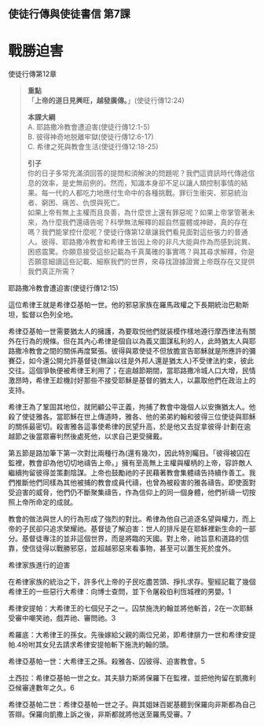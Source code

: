 ## 使徒行傳與使徒書信 第7課
# 戰勝迫害
使徒行傳第12章

>**重點**  
>「**上帝的道日見興旺，越發廣傳。**」(使徒行傳12:24)
>
>**本課大綱**  
>A. 耶路撒冷教會遭迫害(使徒行傳12:1-5)  
>B. 彼得神奇地脱離牢獄(使徒行傳12:6-17)  
>C. 希律之死與教會生活(使徒行傳12:18-25)  
>
>**引子**  
>你的日子多常充滿須回答的提問和須解決的問題呢？我們這資訊時代傳遞信息的效率，是史無前例的。然而，知識本身卻不足以讓人類控制事情的結果。每一代的人都吃力地應付生命中的各種挑戰。罪衍生衝突、邪惡統治者、窮困、痛苦、仇恨與死亡。  
>如果上帝有無上主權而且良善，為什麼世上還有罪惡呢？如果上帝掌管著未來，為什麼我們還禱告呢？科學無法解釋的超自然靈體或神跡，真的存在嗎？我們能掌控什麼呢？使徒行傳第12章讓我們看見面對這些張力的普通人。彼得、耶路撒冷教會和希律王皆因上帝的非凡大能與作為而感到詫異、困惑震驚。你願意接受這些記載為千真萬確的事實嗎？與其尋求解釋，你是否願意細讀這些記載、細察我們的世界，來尋找證據證實上帝既存在又提供我們真正所需？

耶路撒冷教會遭迫害(使徒行傳12:15)

這位希律王就是希律亞基帕一世。他的邪惡家族在羅馬政權之下長期統治巴勒斯坦，監督以色列全地。

希律亞基帕一世需要猶太人的擁護，為要取悦他們就装模作樣地遵行摩西律法有關外在行為的規條。但在其內心希律是個自以為義又圖謀私利的人，此時猶太人與耶路撒冷教會之間的關係再度緊張。彼得與眾使徒不但放膽宣告耶穌就是所應許的彌賽亞，如今還公開允許基督徒(無論以往是外邦人還是猶太人)不受律法約束，彼此交往。這個爭執便被希律王利用了；在逾越節期間，當耶路撒冷城人口大增，民情激昂時，希律王趁機討好那些不接受耶穌是基督的猶太人，以贏取他們在政治上的支持。

希律王為了鞏固其地位，就罔顧公平正義，拘捕了教會中幾個人以安撫猶太人。他殺了使徒雅各。當耶穌在世上傳道時，雅各、他的弟弟約翰和彼得三位使徒與耶穌的關係最密切。殺害雅各這事使希律的民望升高，於是他又去捉拿彼得·計劃在逾越節之後當眾審判然後處死他，以求自己更受擁戴。

第五節是路加筆下第一次對比兩種行為(還有幾次)，因此特別矚目。「彼得被囚在監裡，教會卻為他切切地禱告上帝。」擁有至高無上主權與權柄的上帝，容許敵人繼續拘留彼得並策劃陰謀。上帝也鼓勵祂的子民藉著教會集體禱告持續作善工。我們推斷他們同樣為其他被捕的教會成員代禱，也曾為被殺害的雅各禱告。即使面對受迫害的威脅，他們仍不斷聚集禱告，作為信仰上的同一個身體，他們祈禱一切按照上帝所命定的成就。

教會的做法與世人的行為形成了強烈的對比。希律為他自己追逐名望與權力，而上帝的子民卻只追求榮耀祂。基督徒了解迫害：世人的排斥是在耶穌裡新生命的一部分。基督徒專注的並非這個世界，而是將臨的天國。對上帝，祂旨意和道路的信靠，使信徒得以戰勝邪惡，並超越邪惡來看事物，甚至可以置生死於度外。

希律家族進行的迫害

在希律家族的統治之下，許多代上帝的子民吃盡苦頭、掙扎求存。聖經記載了幾個希律王的一些惡行大希律：向博士查問，並下令屠殺伯利恆城裡的男嬰。1

希律安提帕：大希律王的七個兒子之一。囚禁施洗約翰並將他斬首，2在一次耶穌受審中嘲笑祂，戲弄祂、審問祂。3

希羅底：大希律王的孫女。先後嫁給父親的兩位兄弟，即希律腓力一世和希律安提帕.4吩咐其女兒去請求希律安提帕斬下施洗約翰的頭。

希律亞基帕一世：大希律王之孫。殺雅各、囚彼得、迫害教會。5

土西拉：希律亞基帕一世之女。其夫腓力斯將保羅下在監裡，並把他拘留在凱撒利亞候審達數年之久。6

希律亞基帕二世：希律亞基帕一世之子。與其姐妹百妮基聽到保羅向非斯都為自己答辯。保羅向凱撒上訴之後，非斯都就將他送至羅馬受審。7
